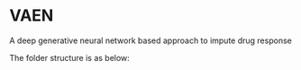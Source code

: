 # VAEN
A deep generative neural network based approach to impute drug response

The folder structure is as below:
